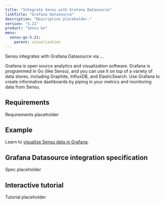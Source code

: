 ```yaml
---
title: "Integrate Sensu with Grafana Datasource"
linkTitle: "Grafana Datasource"
description: "Description placeholder."
version: "5.21"
product: "Sensu Go"
menu:
  sensu-go-5.21:
    parent: visualization
---
```


Sensu integrates with Grafana Datasource via ...

Grafana is open source analytics and visualization software.
Grafana is programmed in Go (like Sensu), and you can use it on top of a variety of data stores, including Graphite, InfluxDB, and ElasticSearch.
Use Grafana to create informative dashboards by piping in your metrics and monitoring data from Sensu.

## Requirements

Requirements placeholder

## Example

Learn to [visualize Sensu data in Grafana][1].

## Grafana Datasource integration specification

Spec placeholder

## Interactive tutorial

Tutorial placeholder


[1]: https://blog.sensu.io/visualizing-sensu-go-data-in-grafana
